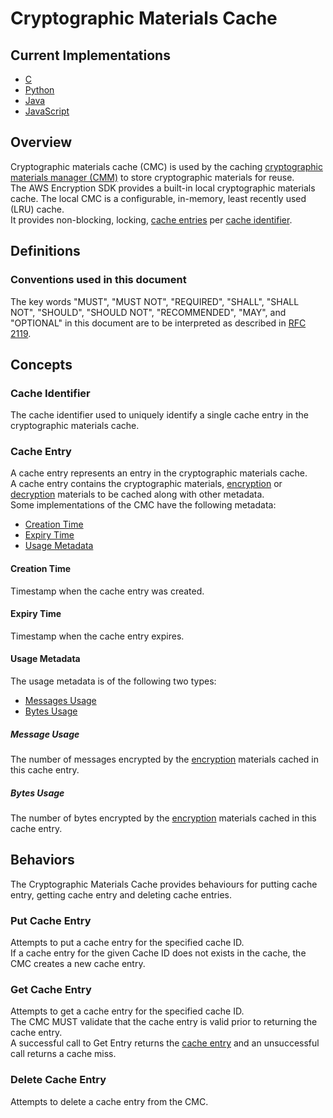 # Cryptographic Materials Cache

## Current Implementations

- [C](https://github.com/aws/aws-encryption-sdk-c/blob/master/include/aws/cryptosdk/cache.h)
- [Python](https://github.com/aws/aws-encryption-sdk-python/blob/master/src/aws_encryption_sdk/caches/base.py)
- [Java](https://github.com/aws/aws-encryption-sdk-java/blob/master/src/main/java/com/amazonaws/encryptionsdk/caching/CryptoMaterialsCache.java)
- [JavaScript](https://github.com/awslabs/aws-encryption-sdk-javascript/blob/master/modules/cache-material/src/cryptographic_materials_cache.ts)

## Overview

Cryptographic materials cache (CMC) is used by the caching [cryptographic materials manager (CMM)](#caching-cmm.md) 
to store cryptographic materials for reuse.  
The AWS Encryption SDK provides a built-in local cryptographic materials cache. 
The local CMC is a configurable, in-memory, least recently used (LRU) cache.  
It provides non-blocking, locking, [cache entries](#cmc-interface.md#cache-entry) per [cache identifier](#cmc-interface.md#cache-id).  

## Definitions

### Conventions used in this document

The key words "MUST", "MUST NOT", "REQUIRED", "SHALL", "SHALL NOT", "SHOULD", "SHOULD NOT", "RECOMMENDED", "MAY", and "OPTIONAL"
in this document are to be interpreted as described in [RFC 2119](https://tools.ietf.org/html/rfc2119).

## Concepts 

### Cache Identifier

The cache identifier used to uniquely identify a single cache entry in the cryptographic materials cache.

### Cache Entry 

A cache entry represents an entry in the cryptographic materials cache.  
A cache entry contains the cryptographic materials, [encryption](#data-structures.md#encryption-materials) or [decryption](#data-structures.md#decryption-materials) 
materials to be cached along with other metadata.  
Some implementations of the CMC have the following metadata: 

- [Creation Time](#creation-time)
- [Expiry Time](#expiry-time)
- [Usage Metadata](#usage-metadata)

#### Creation Time 

Timestamp when the cache entry was created.  

#### Expiry Time 

Timestamp when the cache entry expires.  

#### Usage Metadata 

The usage metadata is of the following two types:

- [Messages Usage](#message-usage)
- [Bytes Usage](#bytes-usage)

##### Message Usage 

The number of messages encrypted by the [encryption](#data-strucutres.md#encryption-materials) materials cached in this cache entry.  

##### Bytes Usage

The number of bytes encrypted by the [encryption](#data-strucutres.md#encryption-materials) materials cached in this cache entry.   

## Behaviors

The Cryptographic Materials Cache provides behaviours for putting cache entry, getting cache entry and deleting cache entries. 

### Put Cache Entry 

Attempts to put a cache entry for the specified cache ID.  
If a cache entry for the given Cache ID does not exists in the cache, the CMC creates a new cache entry.  

### Get Cache Entry 

Attempts to get a cache entry for the specified cache ID.  
The CMC MUST validate that the cache entry is valid prior to returning the cache entry.   
A successful call to Get Entry returns the [cache entry](#cache-entry) and an unsuccessful call returns a cache miss.  

### Delete Cache Entry 

Attempts to delete a cache entry from the CMC.  
